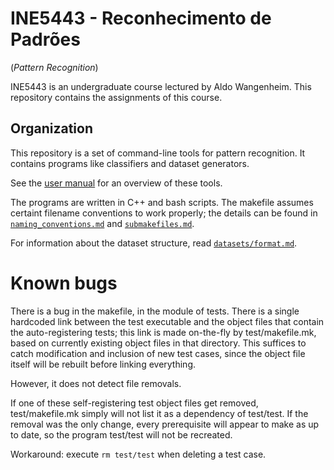 INE5443 - Reconhecimento de Padrões
===================================
(_Pattern Recognition_)

INE5443 is an undergraduate course lectured by Aldo Wangenheim.
This repository contains the assignments of this course.


Organization
------------

This repository is a set of command-line tools
for pattern recognition.
It contains programs like classifiers
and dataset generators.

See the [user manual](user_manual.md)
for an overview of these tools.

The programs are written in C++ and bash scripts.
The makefile assumes certaint filename conventions to work properly;
the details can be found in [`naming_conventions.md`](naming_conventions.md)
and [`submakefiles.md`](submakefiles.md).

For information about the dataset structure,
read [`datasets/format.md`](datasets/format.md).


Known bugs
==========

There is a bug in the makefile, in the module of tests.
There is a single hardcoded link between the test executable
and the object files that contain the auto-registering tests;
this link is made on-the-fly by test/makefile.mk,
based on currently existing object files in that directory.
This suffices to catch modification and inclusion of new test cases,
since the object file itself will be rebuilt before linking everything.

However, it does not detect file removals.

If one of these self-registering test object files get removed,
test/makefile.mk simply will not list it as a dependency of test/test.
If the removal was the only change, every prerequisite
will appear to make as up to date,
so the program test/test will not be recreated.

Workaround: execute `rm test/test` when deleting a test case.
